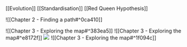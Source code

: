 [[Evolution]]
[[Standardisation]]
[[Red Queen Hypothesis]]

![[Chapter 2 - Finding a path#^0ca410]]

![[Chapter 3 - Exploring the map#^383ea5]]
![[Chapter 3 - Exploring the map#^e8172f]]
![](https://miro.medium.com/max/700/1*F_su4p-eiFCBvluao6TRuQ.jpeg)
![[Chapter 3 - Exploring the map#^1f094c]]